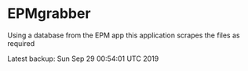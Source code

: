 # EPMgrabber
Using a database from the EPM app this application scrapes the files as required


Latest backup: Sun Sep 29 00:54:01 UTC 2019
